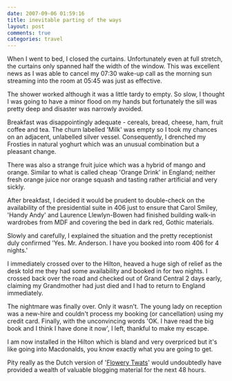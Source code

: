 ```yaml
---
date: 2007-09-06 01:59:16
title: inevitable parting of the ways
layout: post
comments: true
categories: travel
---
```

When I went to bed, I closed the curtains. Unfortunately even at full
stretch, the curtains only spanned half the width of the window. This
was excellent news as I was able to cancel my 07:30 wake-up call as the
morning sun streaming into the room at 05:45 was just as effective.

The shower worked although it was a little tardy to empty. So slow, I
thought I was going to have a minor flood on my hands but fortunately
the sill was pretty deep and disaster was narrowly avoided.

Breakfast was disappointingly adequate - cereals, bread, cheese, ham,
fruit coffee and tea. The churn labelled 'Milk' was empty so I took my
chances on an adjacent, unlabelled silver vessel. Consequently, I
drenched my Frosties in natural yoghurt which was an unusual combination
but a pleasant change.

There was also a strange fruit juice which was a hybrid of mango and
orange. Similar to what is called cheap 'Orange Drink' in England;
neither fresh orange juice nor orange squash and tasting rather
artificial and very sickly.

After breakfast, I decided it would be prudent to double-check on the
availability of the presidential suite in 406 just to ensure that Carol
Smiley, 'Handy Andy' and Laurence Llewlyn-Bowen had finished building
walk-in wardrobes from MDF and covering the bed in dark red, Gothic
materials.

Slowly and carefully, I explained the situation and the pretty
receptionist duly confirmed 'Yes. Mr. Anderson. I have you booked into
room 406 for 4 nights.'

I immediately crossed over to the Hilton, heaved a huge sigh of relief
as the desk told me they had some availability and booked in for two
nights. I crossed back over the road and checked out of Grand Central 2
days early, claiming my Grandmother had just died and I had to return to
England immediately.

The nightmare was finally over. Only it wasn't. The young lady on
reception was a new-hire and couldn't process my booking (or
cancellation) using my credit card. Finally, with the unconvincing words
'OK. I have read the big book and I think I have done it now', I left,
thankful to make my escape.

I am now installed in the Hilton which is bland and very overpriced but
it's like going into Macdonalds, you know exactly what you are going to
get.

Pity really as the Dutch version of
'[Flowery Twats](http://www.nbrightside.com/blog/2006/11/16/flowery-twats/)'
would undoubtedly have provided a wealth of valuable blogging material for the
next 48 hours.
